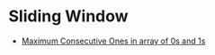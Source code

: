 # Sliding Window

* [Maximum Consecutive Ones in array of 0s and 1s](../problem-solutions/1d-array-problems/maximum-consecutive-ones-in-array-of-0s-and-1s.md)

